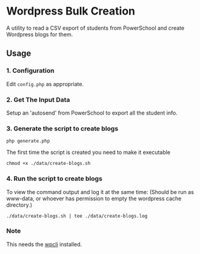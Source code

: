 # Wordpress Bulk Creation

A utility to read a CSV export of students from PowerSchool and create Wordpress blogs for them.

## Usage

### 1. Configuration
Edit  `config.php` as appropriate.

### 2. Get The Input Data
Setup an 'autosend' from PowerSchool to export all the student info.

### 3. Generate the script to create blogs
```
php generate.php
```

The first time the script is created you need to make it executable
```
chmod +x ./data/create-blogs.sh
```

### 4. Run the script to create blogs
To view the command output and log it at the same time:
(Should be run as www-data, or whoever has permission to empty the wordpress cache directory.)
```
./data/create-blogs.sh | tee ./data/create-blogs.log
```

### Note
This needs the [wpcli](http://wp-cli.org/) installed.
